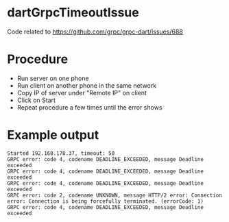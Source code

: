 # dartGrpcTimeoutIssue
Code related to https://github.com/grpc/grpc-dart/issues/688

# Procedure
- Run server on one phone
- Run client on another phone in the same network
- Copy IP of server under "Remote IP" on client
- Click on Start
- Repeat procedure a few times until the error shows

# Example output

```
Started 192.168.178.37, timeout: 50
GRPC error: code 4, codename DEADLINE_EXCEEDED, message Deadline exceeded
GRPC error: code 4, codename DEADLINE_EXCEEDED, message Deadline exceeded
GRPC error: code 4, codename DEADLINE_EXCEEDED, message Deadline exceeded
GRPC error: code 2, codename UNKNOWN, message HTTP/2 error: Connection error: Connection is being forcefully terminated. (errorCode: 1)
GRPC error: code 4, codename DEADLINE_EXCEEDED, message Deadline exceeded
```

